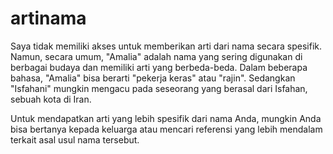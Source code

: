 # artinama

Saya tidak memiliki akses untuk memberikan arti dari nama secara spesifik. Namun, secara umum, "Amalia" adalah nama yang sering digunakan di berbagai budaya dan memiliki arti yang berbeda-beda. Dalam beberapa bahasa, "Amalia" bisa berarti "pekerja keras" atau "rajin". Sedangkan "Isfahani" mungkin mengacu pada seseorang yang berasal dari Isfahan, sebuah kota di Iran.

Untuk mendapatkan arti yang lebih spesifik dari nama Anda, mungkin Anda bisa bertanya kepada keluarga atau mencari referensi yang lebih mendalam terkait asal usul nama tersebut.
